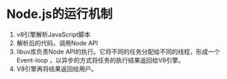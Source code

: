 # Node.js的运行机制
1. v8引擎解析JavaScript脚本
2. 解析后的代码，调用Node API
3. libuv库负责Node API的执行。它将不同的任务分配给不同的线程，形成一个Event-loop
    ，以异步的方式将任务的执行结果返回给V8引擎。
4. V8引擎再将结果返回给用户。